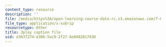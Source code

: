 ```yaml
---
content_type: resource
description: ''
file: /media/https%3A/open-learning-course-data-rc.s3.amazonaws.com/7-013-introductory-biology-spring-2013/e3637274e3065ac92f27be0482817430_dKLkXQEN9XU.srt
file_type: application/x-subrip
resourcetype: Other
title: 3play caption file
uid: e3637274-e306-5ac9-2f27-be0482817430
---
```

